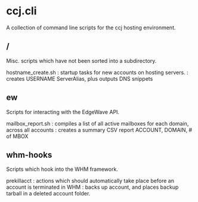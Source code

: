 ccj.cli
=======

A collection of command line scripts for the ccj hosting environment.

/
-

Misc. scripts which have not been sorted into a subdirectory.

hostname_create.sh
: startup tasks for new accounts on hosting servers.
: creates USERNAME ServerAlias, plus outputs DNS snippets

ew
--

Scripts for interacting with the EdgeWave API.

mailbox_report.sh 
: compiles a list of all active mailboxes for each domain, across all accounts
: creates a summary CSV report ACCOUNT, DOMAIN, # of MBOX

whm-hooks
---------

Scripts which hook into the WHM framework.

prekillacct
: actions which should automatically take place before an account is terminated in WHM
: backs up account, and places backup tarball in a deleted account folder.
